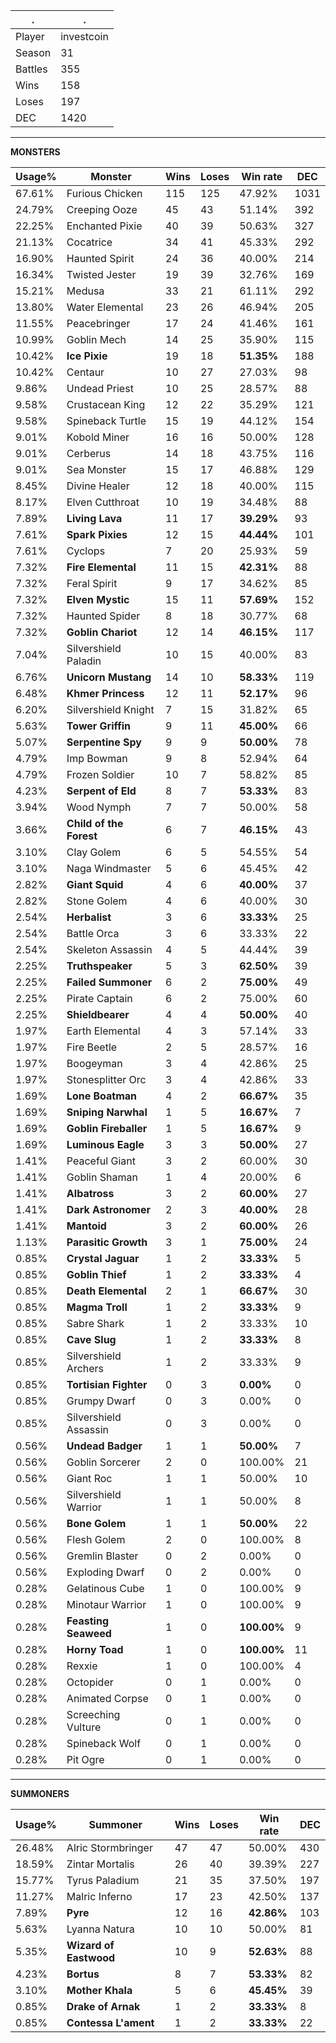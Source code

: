 .|.
|-|-
Player|investcoin
Season|31
Battles|355
Wins|158
Loses|197
DEC|1420

---
**MONSTERS**

Usage%|Monster|Wins|Loses|Win rate|DEC|
-|-|-|-|-|-|
67.61%|Furious Chicken|115|125|47.92%|1031|
24.79%|Creeping Ooze|45|43|51.14%|392|
22.25%|Enchanted Pixie|40|39|50.63%|327|
21.13%|Cocatrice|34|41|45.33%|292|
16.90%|Haunted Spirit|24|36|40.00%|214|
16.34%|Twisted Jester|19|39|32.76%|169|
15.21%|Medusa|33|21|61.11%|292|
13.80%|Water Elemental|23|26|46.94%|205|
11.55%|Peacebringer|17|24|41.46%|161|
10.99%|Goblin Mech|14|25|35.90%|115|
10.42%|**Ice Pixie**|19|18|**51.35%**|188|
10.42%|Centaur|10|27|27.03%|98|
9.86%|Undead Priest|10|25|28.57%|88|
9.58%|Crustacean King|12|22|35.29%|121|
9.58%|Spineback Turtle|15|19|44.12%|154|
9.01%|Kobold Miner|16|16|50.00%|128|
9.01%|Cerberus|14|18|43.75%|116|
9.01%|Sea Monster|15|17|46.88%|129|
8.45%|Divine Healer|12|18|40.00%|115|
8.17%|Elven Cutthroat|10|19|34.48%|88|
7.89%|**Living Lava**|11|17|**39.29%**|93|
7.61%|**Spark Pixies**|12|15|**44.44%**|101|
7.61%|Cyclops|7|20|25.93%|59|
7.32%|**Fire Elemental**|11|15|**42.31%**|88|
7.32%|Feral Spirit|9|17|34.62%|85|
7.32%|**Elven Mystic**|15|11|**57.69%**|152|
7.32%|Haunted Spider|8|18|30.77%|68|
7.32%|**Goblin Chariot**|12|14|**46.15%**|117|
7.04%|Silvershield Paladin|10|15|40.00%|83|
6.76%|**Unicorn Mustang**|14|10|**58.33%**|119|
6.48%|**Khmer Princess**|12|11|**52.17%**|96|
6.20%|Silvershield Knight|7|15|31.82%|65|
5.63%|**Tower Griffin**|9|11|**45.00%**|66|
5.07%|**Serpentine Spy**|9|9|**50.00%**|78|
4.79%|Imp Bowman|9|8|52.94%|64|
4.79%|Frozen Soldier|10|7|58.82%|85|
4.23%|**Serpent of Eld**|8|7|**53.33%**|83|
3.94%|Wood Nymph|7|7|50.00%|58|
3.66%|**Child of the Forest**|6|7|**46.15%**|43|
3.10%|Clay Golem|6|5|54.55%|54|
3.10%|Naga Windmaster|5|6|45.45%|42|
2.82%|**Giant Squid**|4|6|**40.00%**|37|
2.82%|Stone Golem|4|6|40.00%|30|
2.54%|**Herbalist**|3|6|**33.33%**|25|
2.54%|Battle Orca|3|6|33.33%|22|
2.54%|Skeleton Assassin|4|5|44.44%|39|
2.25%|**Truthspeaker**|5|3|**62.50%**|39|
2.25%|**Failed Summoner**|6|2|**75.00%**|49|
2.25%|Pirate Captain|6|2|75.00%|60|
2.25%|**Shieldbearer**|4|4|**50.00%**|40|
1.97%|Earth Elemental|4|3|57.14%|33|
1.97%|Fire Beetle|2|5|28.57%|16|
1.97%|Boogeyman|3|4|42.86%|25|
1.97%|Stonesplitter Orc|3|4|42.86%|33|
1.69%|**Lone Boatman**|4|2|**66.67%**|35|
1.69%|**Sniping Narwhal**|1|5|**16.67%**|7|
1.69%|**Goblin Fireballer**|1|5|**16.67%**|9|
1.69%|**Luminous Eagle**|3|3|**50.00%**|27|
1.41%|Peaceful Giant|3|2|60.00%|30|
1.41%|Goblin Shaman|1|4|20.00%|6|
1.41%|**Albatross**|3|2|**60.00%**|27|
1.41%|**Dark Astronomer**|2|3|**40.00%**|28|
1.41%|**Mantoid**|3|2|**60.00%**|26|
1.13%|**Parasitic Growth**|3|1|**75.00%**|24|
0.85%|**Crystal Jaguar**|1|2|**33.33%**|5|
0.85%|**Goblin Thief**|1|2|**33.33%**|4|
0.85%|**Death Elemental**|2|1|**66.67%**|30|
0.85%|**Magma Troll**|1|2|**33.33%**|9|
0.85%|Sabre Shark|1|2|33.33%|10|
0.85%|**Cave Slug**|1|2|**33.33%**|8|
0.85%|Silvershield Archers|1|2|33.33%|9|
0.85%|**Tortisian Fighter**|0|3|**0.00%**|0|
0.85%|Grumpy Dwarf|0|3|0.00%|0|
0.85%|Silvershield Assassin|0|3|0.00%|0|
0.56%|**Undead Badger**|1|1|**50.00%**|7|
0.56%|Goblin Sorcerer|2|0|100.00%|21|
0.56%|Giant Roc|1|1|50.00%|10|
0.56%|Silvershield Warrior|1|1|50.00%|8|
0.56%|**Bone Golem**|1|1|**50.00%**|22|
0.56%|Flesh Golem|2|0|100.00%|8|
0.56%|Gremlin Blaster|0|2|0.00%|0|
0.56%|Exploding Dwarf|0|2|0.00%|0|
0.28%|Gelatinous Cube|1|0|100.00%|9|
0.28%|Minotaur Warrior|1|0|100.00%|9|
0.28%|**Feasting Seaweed**|1|0|**100.00%**|9|
0.28%|**Horny Toad**|1|0|**100.00%**|11|
0.28%|Rexxie|1|0|100.00%|4|
0.28%|Octopider|0|1|0.00%|0|
0.28%|Animated Corpse|0|1|0.00%|0|
0.28%|Screeching Vulture|0|1|0.00%|0|
0.28%|Spineback Wolf|0|1|0.00%|0|
0.28%|Pit Ogre|0|1|0.00%|0|

---
**SUMMONERS**

Usage%|Summoner|Wins|Loses|Win rate|DEC|
-|-|-|-|-|-|
26.48%|Alric Stormbringer|47|47|50.00%|430|
18.59%|Zintar Mortalis|26|40|39.39%|227|
15.77%|Tyrus Paladium|21|35|37.50%|197|
11.27%|Malric Inferno|17|23|42.50%|137|
7.89%|**Pyre**|12|16|**42.86%**|103|
5.63%|Lyanna Natura|10|10|50.00%|81|
5.35%|**Wizard of Eastwood**|10|9|**52.63%**|88|
4.23%|**Bortus**|8|7|**53.33%**|82|
3.10%|**Mother Khala**|5|6|**45.45%**|39|
0.85%|**Drake of Arnak**|1|2|**33.33%**|8|
0.85%|**Contessa L'ament**|1|2|**33.33%**|22|
